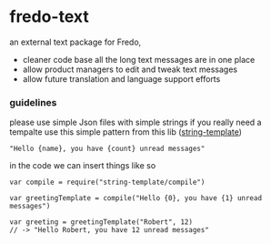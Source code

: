 # fredo-text
an external text package for Fredo,
 - cleaner code base all the long text messages are in one place
 - allow product managers to edit and tweak text messages
 - allow future translation and language support efforts 

### guidelines
please use simple Json files with simple strings
if you really need a tempalte use this simple pattern from this lib
([string-template](https://www.npmjs.com/package/string-template))

```
"Hello {name}, you have {count} unread messages"
```

in the code we can insert things like so
```
var compile = require("string-template/compile")
 
var greetingTemplate = compile("Hello {0}, you have {1} unread messages")
 
var greeting = greetingTemplate("Robert", 12)
// -> "Hello Robert, you have 12 unread messages"
```

